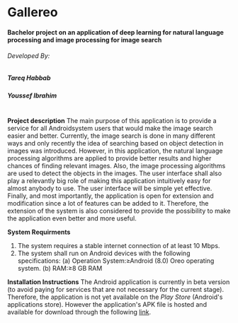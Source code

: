# Gallereo
#### Bachelor project on an application of deep learning for natural language processing and image processing for image search

###### Developed By:

##### Tareq Habbab

##### Youssef Ibrahim
##
#
#
#

**Project description**
The main purpose of this application is to provide a service for all Androidsystem users that would make the image search easier and better.
Currently, the image search is done in many different ways and only recently the idea of searching based on object detection in images was introduced.
However, in this application, the natural language processing algorithms are applied to provide better results and higher chances of finding relevant images.
Also, the image processing algorithms are used to detect the objects in the images.
The user interface shall also play a relevantly big role of making this application intuitively easy for almost anybody to use.
The user interface will be simple yet effective.
Finally, and most importantly, the application is open for extension and modification since a lot of features can be added to it.
Therefore, the extension of the system is also considered to provide the possibility to make the application even better and more useful.

**System Requirments**
1. The system requires a stable internet connection of at least 10 Mbps.
2. The system shall run on Android devices with the following specifications:
(a) Operation System:≥Android (8.0) Oreo operating system.
(b) RAM:≥8 GB RAM

**Installation Instructions**
The Android application is currently in beta version (to avoid paying for services that are not necessary for the current stage). Therefore, the application is not yet available on the *Play Store* (Android's applications store). However the application's APK file is hosted and available for download through the following [link].

[link]: <https://drive.google.com/file/d/1dZFGq0f6EJdSBQOZrCzl_N-5b3-CFfVR/view?usp=sharing>

